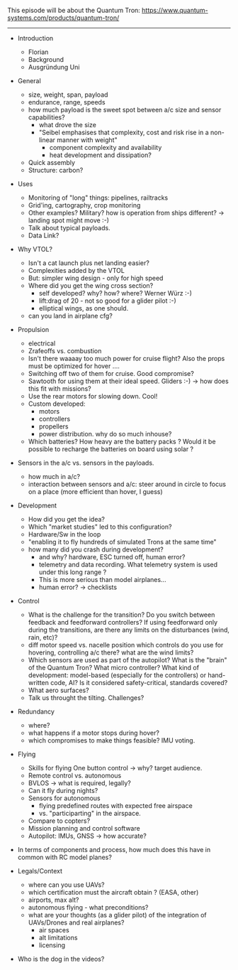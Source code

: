 This episode will be about the Quantum Tron: https://www.quantum-systems.com/products/quantum-tron/

------------------------------

* Introduction
  - Florian
  - Background 
  - Ausgründung Uni

* General
  - size, weight, span, payload
  - endurance, range, speeds
  - how much payload is the sweet spot between a/c size and sensor capabilities?
    - what drove the size
    - "Seibel emphasises that complexity, cost and risk rise in a 
       non-linear manner with weight"
      - component complexity and availability
      - heat development and dissipation?
  - Quick assembly
  - Structure: carbon?

* Uses
  - Monitoring of "long" things: pipelines, railtracks
  - Grid'ing, cartography, crop monitoring
  - Other examples? Military?
    how is operation from ships different? -> landing spot might move :-)
  - Talk about typical payloads.
  - Data Link?

* Why VTOL? 
  - Isn't a cat launch plus net landing easier?
  - Complexities added by the VTOL
  - But: simpler wing design - only for high speed
  - Where did you get the wing cross section? 
    - self developed? why? how? where? Werner Würz :-) 
    - lift:drag of 20 - not so good for a glider pilot :-)
    - elliptical wings, as one should.
  - can you land in airplane cfg?


* Propulsion
  - electrical 
  - Zrafeoffs vs. combustion
  - Isn't there waaaay too much power for cruise flight?
    Also the props must be optimized for hover ....
  - Switching off two of them for cruise. Good compromise?
  - Sawtooth for using them at their ideal speed. Gliders :-)
      -> how does this fit with missions?
  - Use the rear motors for slowing down. Cool!  
  - Custom developed: 
    - motors
    - controllers
    - propellers
    - power distribution.
    why do so much inhouse?
  - Which batteries? How heavy are the battery packs ? Would it be possible to recharge the batteries on board using solar ?
 
* Sensors in the a/c vs. sensors in the payloads.
  - how much in a/c?    
  - interaction between sensors and a/c: 
    steer around in circle to focus on a place
    (more efficient than hover, I guess)  

* Development
  - How did you get the idea?
  - Which "market studies" led to this configuration?
  - Hardware/Sw in the loop 
  - "enabling it to fly hundreds of simulated Trons at the same time"
  - how many did you crash during development?
    - and why? hardware, ESC turned off, human error?
    - telemetry and data recording. What telemetry system is used under this long range ?
    - This is more serious than model airplanes...
    - human error? -> checklists


* Control
  - What is the challenge for the transition? Do you switch between feedback and 
  feedforward controllers? If using feedforward only during the transitions, are 
  there any limits on the disturbances (wind, rain, etc)?
  - diff motor speed vs. nacelle position
    which controls do you use for hovering, controlling a/c there?
    what are the wind limits?
  - Which sensors are used as part of the autopilot? What is the "brain" of the Quantum Tron?
  What micro controller? What kind of development: model-based (especially for the controllers)
  or hand-written code, AI? Is it considered safety-critical, standards covered? 
  - What aero surfaces?
  - Talk us throught the tilting. Challenges?

* Redundancy 
  - where?
  - what happens if a motor stops during hover?
  - which compromises to make things feasible? IMU voting.

* Flying
  - Skills for flying
    One button control -> why? target audience.
  - Remote control vs. autonomous
  - BVLOS -> what is required, legally? 
  - Can it fly during nights?
  - Sensors for autonomous
    - flying predefined routes with expected free airspace
    - vs. "participarting" in the airspace.
  - Compare to copters?
  - Mission planning and control software
  - Autopilot: IMUs, GNSS -> how accurate?    
    
* In terms of components and process, how much does this have in common
  with RC model planes?

* Legals/Context
  - where can you use UAVs?
  - which certification must the aircraft obtain ? (EASA, other)
  - airports, max alt?
  - autonomous flying - what preconditions?
  - what are your thoughts (as a glider pilot) of the integration of UAVs/Drones and real airplanes?
    - air spaces
    - alt limitations
    - licensing

* Who is the dog in the videos?
